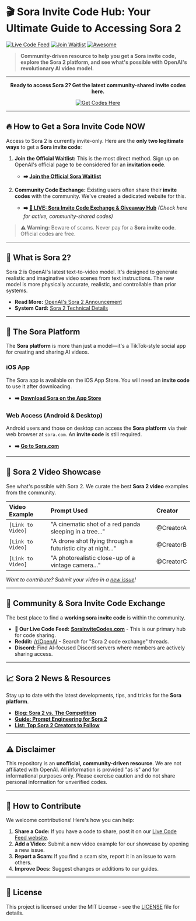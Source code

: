 
# 🎬 Sora Invite Code Hub: Your Ultimate Guide to Accessing Sora 2

[![Live Code Feed](https://img.shields.io/badge/Live%20Code-Feed-brightgreen.svg)](https://sora-2-invate-codes.lakipros.workers.dev/)
[![Join Waitlist](https://img.shields.io/badge/Official-Waitlist-blue.svg)](https://openai.com/sora)
[![Awesome](https://awesome.re/badge.svg)](https://awesome.re)

> **Community-driven resource to help you get a Sora invite code, explore the Sora 2 platform, and see what's possible with OpenAI's revolutionary AI video model.**

---

<p align="center">
  <strong>Ready to access Sora 2? Get the latest community-shared invite codes here.</strong>
</p>

<p align="center">
  <a href="https://sora-2-invate-codes.lakipros.workers.dev/" target="_blank" rel="noopener noreferrer">
    <img src="https://img.shields.io/badge/GET_CODES_HERE-brightgreen?style=for-the-badge&logo=github&logoColor=white" alt="Get Codes Here">
  </a>
</p>

---

## 🔥 How to Get a Sora Invite Code NOW

Access to Sora 2 is currently invite-only. Here are the **only two legitimate ways** to get a **Sora invite code**:

1.  **Join the Official Waitlist:** This is the most direct method. Sign up on OpenAI's official page to be considered for an **invitation code**.
    *   **➡️ [Join the Official Sora Waitlist](https://openai.com/sora)**

2.  **Community Code Exchange:** Existing users often share their **invite codes** with the community. We've created a dedicated website for this.
    *   **➡️ [🎥 LIVE: Sora Invite Code Exchange & Giveaway Hub](https://sora-2-invate-codes.lakipros.workers.dev/)** *(Check here for active, community-shared codes)*

> **⚠️ Warning:** Beware of scams. Never pay for a **Sora invite code**. Official codes are free.

---

## 🤔 What is Sora 2?

Sora 2 is OpenAI's latest text-to-video model. It's designed to generate realistic and imaginative video scenes from text instructions. The new model is more physically accurate, realistic, and controllable than prior systems.

*   **Read More:** [OpenAI's Sora 2 Announcement](https://openai.com/index/sora-2)
*   **System Card:** [Sora 2 Technical Details](https://openai.com/index/sora-2-system-card)

---

## 📱 The Sora Platform

The **Sora platform** is more than just a model—it's a TikTok-style social app for creating and sharing AI videos.

### iOS App
The Sora app is available on the iOS App Store. You will need an **invite code** to use it after downloading.
*   **➡️ [Download Sora on the App Store](https://apps.apple.com/app/sora/idYOUR_APP_ID)**

### Web Access (Android & Desktop)
Android users and those on desktop can access the **Sora platform** via their web browser at `sora.com`. An **invite code** is still required.
*   **➡️ [Go to Sora.com](https://sora.com)**

---

## 🎥 Sora 2 Video Showcase

See what's possible with Sora 2. We curate the best **Sora 2 video** examples from the community.

| Video Example | Prompt Used | Creator |
| :--- | :--- | :--- |
| `[Link to Video]` | "A cinematic shot of a red panda sleeping in a tree..." | @CreatorA |
| `[Link to Video]` | "A drone shot flying through a futuristic city at night..." | @CreatorB |
| `[Link to Video]` | "A photorealistic close-up of a vintage camera..." | @CreatorC |

*Want to contribute? Submit your video in a [new issue](../../issues/new)!*

---

## 💬 Community & Sora Invite Code Exchange

The best place to find a **working sora invite code** is within the community.

*   **🎥 Our Live Code Feed:** [**SoraInviteCodes.com**](https://sora-2-invate-codes.lakipros.workers.dev/) - This is our primary hub for code sharing.
*   **Reddit:** [/r/OpenAI](https://www.reddit.com/r/OpenAI/) - Search for "Sora 2 code exchange" threads.
*   **Discord:** Find AI-focused Discord servers where members are actively sharing access.

---

## 📈 Sora 2 News & Resources

Stay up to date with the latest developments, tips, and tricks for the **Sora platform**.

*   **[Blog: Sora 2 vs. The Competition](docs/sora-vs-competitors.md)**
*   **[Guide: Prompt Engineering for Sora 2](docs/prompt-engineering.md)**
*   **[List: Top Sora 2 Creators to Follow](docs/top-creators.md)**

---

## ⚠️ Disclaimer

This repository is an **unofficial, community-driven resource**. We are not affiliated with OpenAI. All information is provided "as is" and for informational purposes only. Please exercise caution and do not share personal information for unverified codes.

---

## 🤝 How to Contribute

We welcome contributions! Here's how you can help:

1.  **Share a Code:** If you have a code to share, post it on our [Live Code Feed website](https://sora-2-invate-codes.lakipros.workers.dev/).
2.  **Add a Video:** Submit a new video example for our showcase by opening a new issue.
3.  **Report a Scam:** If you find a scam site, report it in an issue to warn others.
4.  **Improve Docs:** Suggest changes or additions to our guides.

---

## 📜 License

This project is licensed under the MIT License - see the [LICENSE](LICENSE) file for details.
